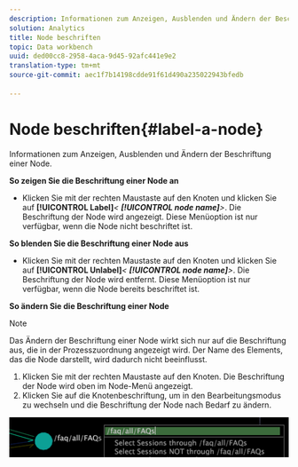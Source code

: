 ```yaml
---
description: Informationen zum Anzeigen, Ausblenden und Ändern der Beschriftung einer Node.
solution: Analytics
title: Node beschriften
topic: Data workbench
uuid: ded00cc8-2958-4aca-9d45-92afc441e9e2
translation-type: tm+mt
source-git-commit: aec1f7b14198cdde91f61d490a235022943bfedb

---
```



# Node beschriften{#label-a-node}

Informationen zum Anzeigen, Ausblenden und Ändern der Beschriftung einer Node.

**So zeigen Sie die Beschriftung einer Node an**

* Klicken Sie mit der rechten Maustaste auf den Knoten und klicken Sie auf **[!UICONTROL Label]***&lt; **[!UICONTROL node name]**>*. Die Beschriftung der Node wird angezeigt. Diese Menüoption ist nur verfügbar, wenn die Node nicht beschriftet ist.

**So blenden Sie die Beschriftung einer Node aus**

* Klicken Sie mit der rechten Maustaste auf den Knoten und klicken Sie auf **[!UICONTROL Unlabel]***&lt; **[!UICONTROL node name]**>*. Die Beschriftung der Node wird entfernt. Diese Menüoption ist nur verfügbar, wenn die Node bereits beschriftet ist.

**So ändern Sie die Beschriftung einer Node**

>[!NOTE]
>
>Das Ändern der Beschriftung einer Node wirkt sich nur auf die Beschriftung aus, die in der Prozesszuordnung angezeigt wird. Der Name des Elements, das die Node darstellt, wird dadurch nicht beeinflusst.

1. Klicken Sie mit der rechten Maustaste auf den Knoten. Die Beschriftung der Node wird oben im Node-Menü angezeigt.
1. Klicken Sie auf die Knotenbeschriftung, um in den Bearbeitungsmodus zu wechseln und die Beschriftung der Node nach Bedarf zu ändern.

![](assets/mnu_2DProcessMap_label.png)

